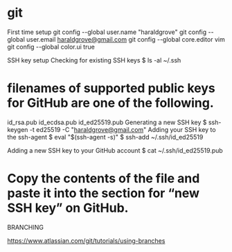 # git

First time setup
git config --global user.name "haraldgrove"
git config --global user.email haraldgrove@gmail.com
git config --global core.editor vim
git config --global color.ui true

SSH key setup
Checking for existing SSH keys
$ ls -al ~/.ssh
# filenames of supported public keys for GitHub are one of the following.
id_rsa.pub
id_ecdsa.pub
id_ed25519.pub
Generating a new SSH key
$ ssh-keygen -t ed25519 -C "haraldgrove@gmail.com"
Adding your SSH key to the ssh-agent
$ eval "$(ssh-agent -s)"
$ ssh-add ~/.ssh/id_ed25519

Adding a new SSH key to your GitHub account
$ cat ~/.ssh/id_ed25519.pub
# Copy the contents of the file and paste it into the section for “new SSH key” on GitHub.

BRANCHING

https://www.atlassian.com/git/tutorials/using-branches


